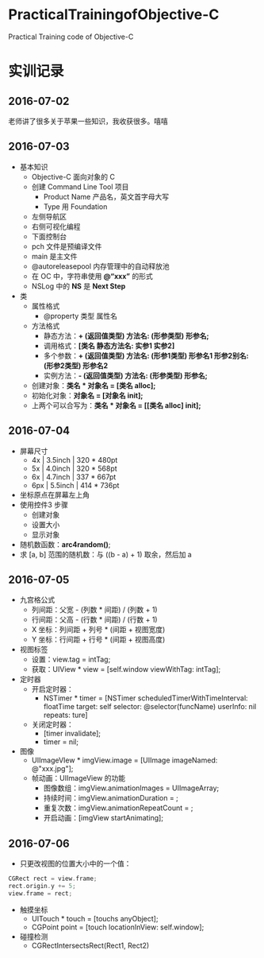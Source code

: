 # PracticalTrainingofObjective-C
Practical Training code of Objective-C

# 实训记录

## 2016-07-02
老师讲了很多关于苹果一些知识，我收获很多。嘻嘻

## 2016-07-03
+ 基本知识
    + Objective-C 面向对象的 C 
    + 创建 Command Line Tool 项目
        + Product Name 产品名，英文首字母大写
        + Type 用 Foundation
    + 左侧导航区
    + 右侧可视化编程
    + 下面控制台
    + pch 文件是预编译文件
    + main 是主文件
    + @autoreleasepool 内存管理中的自动释放池
    + 在 OC 中，字符串使用 **@“xxx”** 的形式
    + NSLog 中的 **NS** 是 **Next Step**
+ 类
    + 属性格式 
        + @property 类型 属性名
    + 方法格式
        + 静态方法：**+ (返回值类型) 方法名: (形参类型) 形参名;**
        + 调用格式：**[类名 静态方法名: 实参1 实参2]**
        + 多个参数：**+ (返回值类型) 方法名: (形参1类型) 形参名1 形参2别名:  (形参2类型) 形参名2**
        + 实例方法：**- (返回值类型) 方法名: (形参类型) 形参名;**
    + 创建对象：**类名 * 对象名 = [类名 alloc];**
    + 初始化对象：**对象名 = [对象名 init];**
    + 上两个可以合写为：**类名 * 对象名 = [[类名 alloc] init];**

## 2016-07-04
+ 屏幕尺寸
  + 4x  | 3.5inch | 320 * 480pt
  + 5x  | 4.0inch | 320 * 568pt
  + 6x  | 4.7inch | 337 * 667pt
  + 6px | 5.5inch | 414 * 736pt
+ 坐标原点在屏幕左上角
+ 使用控件3 步骤
    + 创建对象
    + 设置大小
    + 显示对象
+ 随机数函数：**arc4random()**;
+ 求 [a, b] 范围的随机数：与 ((b - a) + 1) 取余，然后加 a

## 2016-07-05
+ 九宫格公式
    + 列间距：父宽 - (列数 * 间距) / (列数 + 1)
    + 行间距：父高 - (行数 * 间距) / (行数 + 1)
    + X 坐标：列间距 + 列号 * (间距 + 视图宽度)
    + Y 坐标：行间距 + 行号 * (间距 + 视图高度)
+ 视图标签
    + 设置：view.tag = intTag;
    + 获取：UIView * view = [self.window viewWithTag: intTag];
+ 定时器
    + 开启定时器：
        + NSTimer * timer = [NSTimer scheduledTimerWithTimeInterval: floatTime target: self selector: @selector(funcName) userInfo: nil repeats: ture]
    + 关闭定时器：
        + [timer invalidate];
        + timer = nil;
+ 图像
    + UIImageVIew * imgView.image = [UIImage imageNamed: @"xxx.jpg"];
    + 帧动画：UIImageView 的功能
        + 图像数组：imgView.animationImages = UIImageArray;
        + 持续时间：imgView.animationDuration = ;
        + 重复次数：imgView.animationRepeatCount = ;
        + 开启动画：[imgView startAnimating];

## 2016-07-06
+ 只更改视图的位置大小中的一个值：
```Objective-C
CGRect rect = view.frame;
rect.origin.y += 5;
view.frame = rect;
```
+ 触摸坐标
    + UITouch * touch = [touchs anyObject];
    + CGPoint point = [touch locationInView: self.window];
+ 碰撞检测
    + CGRectIntersectsRect(Rect1, Rect2)

